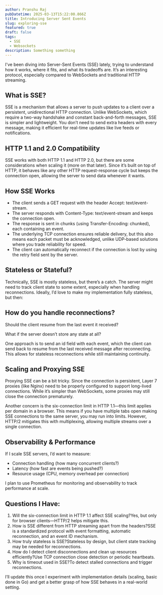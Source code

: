 ```yaml
---
author: Pranshu Raj
pubDatetime: 2025-03-13T15:22:00.866Z
title: Introducing Server Sent Events
slug: exploring-sse
featured: true
draft: false
tags:
  - SSE
  - Websockets
description: Something something
---
```


I've been diving into Server-Sent Events (SSE) lately, trying to understand how it works, where it fits, and what its tradeoffs are. It’s an interesting protocol, especially compared to WebSockets and traditional HTTP streaming.

## What is SSE?

SSE is a mechanism that allows a server to push updates to a client over a persistent, unidirectional HTTP connection. Unlike WebSockets, which require a two-way handshake and constant back-and-forth messages, SSE is simpler and lightweight. You don’t need to send extra headers with every message, making it efficient for real-time updates like live feeds or notifications.

## HTTP 1.1 and 2.0 Compatibility

SSE works with both HTTP 1.1 and HTTP 2.0, but there are some considerations when scaling it (more on that later). Since it’s built on top of HTTP, it behaves like any other HTTP request-response cycle but keeps the connection open, allowing the server to send data whenever it wants.

## How SSE Works

- The client sends a GET request with the header Accept: text/event-stream.
- The server responds with Content-Type: text/event-stream and keeps the connection open.
- The response is sent in chunks (using Transfer-Encoding: chunked), each containing an event.
- The underlying TCP connection ensures reliable delivery, but this also means each packet must be acknowledged, unlike UDP-based solutions where you trade reliability for speed.
- The client can automatically reconnect if the connection is lost by using the retry field sent by the server.

## Stateless or Stateful?

Technically, SSE is mostly stateless, but there’s a catch. The server might need to track client state to some extent, especially when handling reconnections. Ideally, I’d love to make my implementation fully stateless, but then:

## How do you handle reconnections?

Should the client resume from the last event it received?

What if the server doesn’t store any state at all?

One approach is to send an id field with each event, which the client can send back to resume from the last received message after reconnecting. This allows for stateless reconnections while still maintaining continuity.

## Scaling and Proxying SSE

Proxying SSE can be a bit tricky. Since the connection is persistent, Layer 7 proxies (like Nginx) need to be properly configured to support long-lived connections. While it’s simpler than WebSockets, some proxies may still close the connection prematurely.

Another concern is the six-connection limit in HTTP 1.1—this limit applies per domain in a browser. This means if you have multiple tabs open making SSE connections to the same server, you may run into limits. However, HTTP/2 mitigates this with multiplexing, allowing multiple streams over a single connection.

## Observability & Performance

If I scale SSE servers, I’d want to measure:

- Connection handling (how many concurrent clients?)
- Latency (how fast are events being pushed?)
- Resource usage (CPU, memory overhead per connection)

I plan to use Prometheus for monitoring and observability to track performance at scale.

## Questions I Have:

1. Will the six-connection limit in HTTP 1.1 affect SSE scaling?Yes, but only for browser clients—HTTP/2 helps mitigate this.
2. How is SSE different from HTTP streaming apart from the headers?SSE is a standardized protocol with event formatting, automatic reconnection, and an event ID mechanism.
3. How truly stateless is SSE?Stateless by design, but client state tracking may be needed for reconnections.
4. How do I detect client disconnections and clean up resources efficiently?Use TCP connection close detection or periodic heartbeats.
5. Why is timeout used in SSE?To detect stalled connections and trigger reconnections.

I’ll update this once I experiment with implementation details (scaling, basic done in Go) and get a better grasp of how SSE behaves in a real-world setting.
